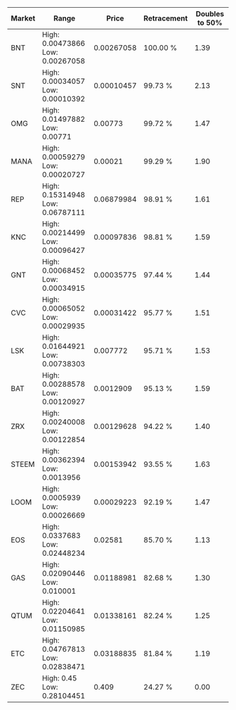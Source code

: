 | Market | Range | Price| Retracement | Doubles to 50% |
| --- | --- | --- | --- | --- |
| BNT | High: 0.00473866<br />Low: 0.00267058 | 0.00267058 | 100.00 % | 1.39 |
| SNT | High: 0.00034057<br />Low: 0.00010392 | 0.00010457 | 99.73 % | 2.13 |
| OMG | High: 0.01497882<br />Low: 0.00771 | 0.00773 | 99.72 % | 1.47 |
| MANA | High: 0.00059279<br />Low: 0.00020727 | 0.00021 | 99.29 % | 1.90 |
| REP | High: 0.15314948<br />Low: 0.06787111 | 0.06879984 | 98.91 % | 1.61 |
| KNC | High: 0.00214499<br />Low: 0.00096427 | 0.00097836 | 98.81 % | 1.59 |
| GNT | High: 0.00068452<br />Low: 0.00034915 | 0.00035775 | 97.44 % | 1.44 |
| CVC | High: 0.00065052<br />Low: 0.00029935 | 0.00031422 | 95.77 % | 1.51 |
| LSK | High: 0.01644921<br />Low: 0.00738303 | 0.007772 | 95.71 % | 1.53 |
| BAT | High: 0.00288578<br />Low: 0.00120927 | 0.0012909 | 95.13 % | 1.59 |
| ZRX | High: 0.00240008<br />Low: 0.00122854 | 0.00129628 | 94.22 % | 1.40 |
| STEEM | High: 0.00362394<br />Low: 0.0013956 | 0.00153942 | 93.55 % | 1.63 |
| LOOM | High: 0.0005939<br />Low: 0.00026669 | 0.00029223 | 92.19 % | 1.47 |
| EOS | High: 0.0337683<br />Low: 0.02448234 | 0.02581 | 85.70 % | 1.13 |
| GAS | High: 0.02090446<br />Low: 0.010001 | 0.01188981 | 82.68 % | 1.30 |
| QTUM | High: 0.02204641<br />Low: 0.01150985 | 0.01338161 | 82.24 % | 1.25 |
| ETC | High: 0.04767813<br />Low: 0.02838471 | 0.03188835 | 81.84 % | 1.19 |
| ZEC | High: 0.45<br />Low: 0.28104451 | 0.409 | 24.27 % | 0.00 |
